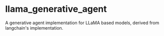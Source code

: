 # llama_generative_agent
A generative agent implementation for LLaMA based models, derived from langchain's implementation.
